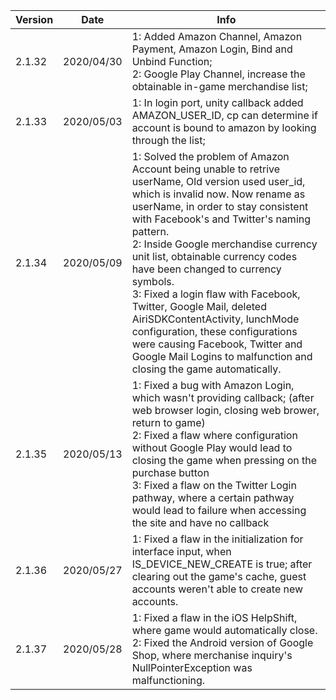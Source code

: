 |  Version   |  Date  |  Info |
|  ----  | ----  |   ----  | 
| 2.1.32  | 2020/04/30 | 1: Added Amazon Channel, Amazon Payment, Amazon Login, Bind and Unbind Function;<br>2: Google Play Channel, increase the obtainable in-game merchandise list;   |
| 2.1.33   | 2020/05/03 | 1: In login port, unity callback added AMAZON_USER_ID, cp can determine if account is bound to amazon by looking through the list;  |
| 2.1.34   | 2020/05/09 | 1: Solved the problem of Amazon Account being unable to retrive userName, Old version used user_id, which is invalid now. Now rename as userName, in order to stay consistent with Facebook's and Twitter's naming pattern.<br>2: Inside Google merchandise currency unit list, obtainable currency codes have been changed to currency symbols.<br>3: Fixed a login flaw with Facebook, Twitter, Google Mail, deleted AiriSDKContentActivity, lunchMode configuration, these configurations were causing Facebook, Twitter and Google Mail Logins to malfunction and closing the game automatically.  |
| 2.1.35   | 2020/05/13 | 1: Fixed a bug with Amazon Login, which wasn't providing callback; (after web browser login, closing web brower, return to game)<br>2: Fixed a flaw where configuration without Google Play would lead to closing the game when pressing on the purchase button<br>3: Fixed a flaw on the Twitter Login pathway, where a certain pathway would lead to failure when accessing the site and have no callback  |
| 2.1.36  | 2020/05/27 | 1: Fixed a flaw in the initialization for interface input, when IS_DEVICE_NEW_CREATE is true; after clearing out the game's cache, guest accounts weren't able to create new accounts. |
| 2.1.37  | 2020/05/28 | 1: Fixed a flaw in the iOS HelpShift, where game would automatically close.<br>2: Fixed the Android version of Google Shop, where merchanise inquiry's NullPointerException was malfunctioning.  |
